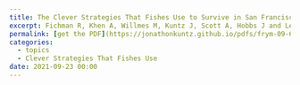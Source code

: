 ```yaml
---
title: The Clever Strategies That Fishes Use to Survive in San Francisco’s Dynamic Estuary
excerpt: Fichman R, Khen A, Willmes M, Kuntz J, Scott A, Hobbs J and Lewis L
permalink: [get the PDF](https://jonathonkuntz.github.io/pdfs/frym-09-608881.pdf)
categories:
  - topics
  - Clever Strategies That Fishes Use
date: 2021-09-23 00:00
---
```


